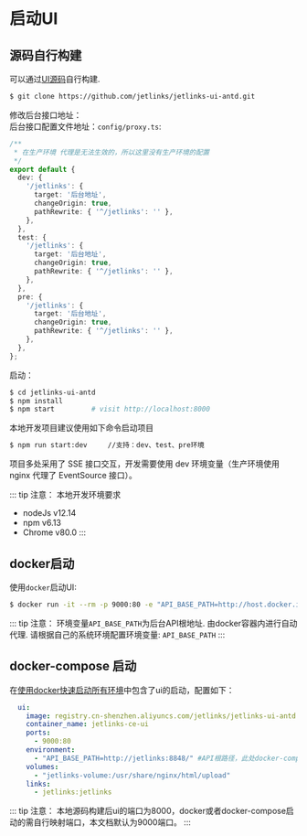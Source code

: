 # 启动UI

## 源码自行构建
可以通过[UI源码](https://github.com/jetlinks/jetlinks-ui-antd)自行构建.

```bash
$ git clone https://github.com/jetlinks/jetlinks-ui-antd.git
```
修改后台接口地址：  
后台接口配置文件地址：`config/proxy.ts`:  

```typescript
/**
 * 在生产环境 代理是无法生效的，所以这里没有生产环境的配置
 */
export default {
  dev: {
    '/jetlinks': {
      target: '后台地址',
      changeOrigin: true,
      pathRewrite: { '^/jetlinks': '' },
    },
  },
  test: {
    '/jetlinks': {
      target: '后台地址',
      changeOrigin: true,
      pathRewrite: { '^/jetlinks': '' },
    },
  },
  pre: {
    '/jetlinks': {
      target: '后台地址',
      changeOrigin: true,
      pathRewrite: { '^/jetlinks': '' },
    },
  },
};
```
启动：  
```bash
$ cd jetlinks-ui-antd
$ npm install
$ npm start         # visit http://localhost:8000
```
本地开发项目建议使用如下命令启动项目

```bash
$ npm run start:dev     //支持：dev、test、pre环境
```

项目多处采用了 SSE 接口交互，开发需要使用 dev 环境变量（生产环境使用 nginx 代理了 EventSource 接口）。  

::: tip 注意：
本地开发环境要求   
- nodeJs v12.14
- npm v6.13
- Chrome v80.0
:::

## docker启动
使用`docker`启动UI:

```bash
$ docker run -it --rm -p 9000:80 -e "API_BASE_PATH=http://host.docker.internal:8848/" registry.cn-shenzhen.aliyuncs.com/jetlinks/jetlinks-ui-antd
```

::: tip 注意：
环境变量`API_BASE_PATH`为后台API根地址. 由docker容器内进行自动代理. 请根据自己的系统环境配置环境变量: `API_BASE_PATH`
:::

## docker-compose 启动

在[使用docker快速启动所有环境](./docker-start.md#启动)中包含了ui的启动，配置如下：  
```yaml
  ui:
    image: registry.cn-shenzhen.aliyuncs.com/jetlinks/jetlinks-ui-antd:1.3.0
    container_name: jetlinks-ce-ui
    ports:
      - 9000:80
    environment:
      - "API_BASE_PATH=http://jetlinks:8848/" #API根路径，此处docker-compose已链接到jetlinks服务，只需修改对应服务端口
    volumes:
      - "jetlinks-volume:/usr/share/nginx/html/upload"
    links:
      - jetlinks:jetlinks  
```

::: tip 注意：
本地源码构建后ui的端口为8000，docker或者docker-compose启动的需自行映射端口，本文档默认为9000端口。
:::